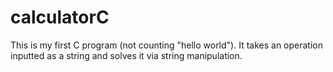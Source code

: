 # calculatorC
This is my first C program (not counting "hello world"). It takes an operation inputted as a string and solves it via string manipulation. 
